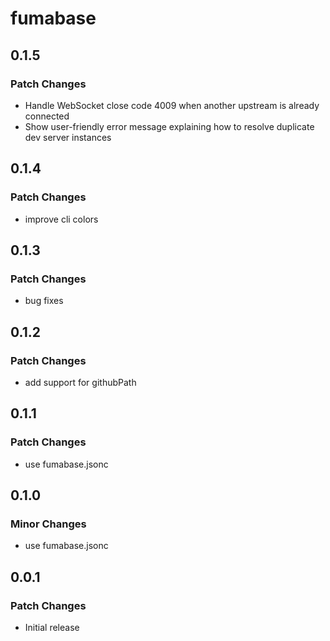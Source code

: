# fumabase

## 0.1.5

### Patch Changes

- Handle WebSocket close code 4009 when another upstream is already connected
- Show user-friendly error message explaining how to resolve duplicate dev server instances

## 0.1.4

### Patch Changes

- improve cli colors

## 0.1.3

### Patch Changes

- bug fixes

## 0.1.2

### Patch Changes

- add support for githubPath

## 0.1.1

### Patch Changes

- use fumabase.jsonc

## 0.1.0

### Minor Changes

- use fumabase.jsonc

## 0.0.1

### Patch Changes

- Initial release
